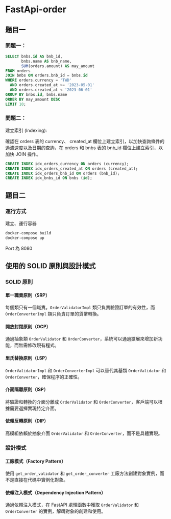 # FastApi-order
## 題目一
### 問題一：
```sql
SELECT bnbs.id AS bnb_id, 
       bnbs.name AS bnb_name, 
       SUM(orders.amount) AS may_amount
FROM orders
JOIN bnbs ON orders.bnb_id = bnbs.id
WHERE orders.currency = 'TWD'
  AND orders.created_at >= '2023-05-01'
  AND orders.created_at < '2023-06-01'
GROUP BY bnbs.id, bnbs.name
ORDER BY may_amount DESC
LIMIT 10;
```
### 問題二：
建立索引 (Indexing):

確認在 orders 表的 currency、 created_at 欄位上建立索引，以加快查詢條件的過濾速度以及日期的查詢，在 orders 和 bnbs 表的 bnb_id 欄位上建立索引，以加快 JOIN 操作。
```sql
CREATE INDEX idx_orders_currency ON orders (currency);
CREATE INDEX idx_orders_created_at ON orders (created_at);
CREATE INDEX idx_orders_bnb_id ON orders (bnb_id);
CREATE INDEX idx_bnbs_id ON bnbs (id);
```
## 題目二
### 運行方式
建立、運行容器
```bash
docker-compose build
docker-compose up
```
Port 為 8080

## 使用的 SOLID 原則與設計模式

### SOLID 原則

#### 單一職責原則（SRP）
每個類只有一個職責。`OrderValidatorImpl` 類只負責驗證訂單的有效性，而 `OrderConverterImpl` 類只負責訂單的貨幣轉換。

#### 開放封閉原則（OCP）
通過抽象類 `OrderValidator` 和 `OrderConverter`，系統可以通過擴展來增加新功能，而無需修改現有程式。

#### 里氏替換原則（LSP）
`OrderValidatorImpl` 和 `OrderConverterImpl` 可以替代其基類 `OrderValidator` 和 `OrderConverter`，確保程序的正確性。

#### 介面隔離原則（ISP）
將驗證和轉換的介面分離成 `OrderValidator` 和 `OrderConverter`，客戶端可以根據需要選擇實現特定介面。

#### 依賴反轉原則（DIP）
高模組依賴於抽象介面 `OrderValidator` 和 `OrderConverter`，而不是具體實現。

### 設計模式

#### 工廠模式（Factory Pattern）
使用 `get_order_validator` 和 `get_order_converter` 工廠方法創建對象實例，而不是直接在代碼中實例化對象。

#### 依賴注入模式（Dependency Injection Pattern）
通過依賴注入模式，在 FastAPI 處理函數中獲取 `OrderValidator` 和 `OrderConverter` 的實例，解耦對象的創建和使用。

